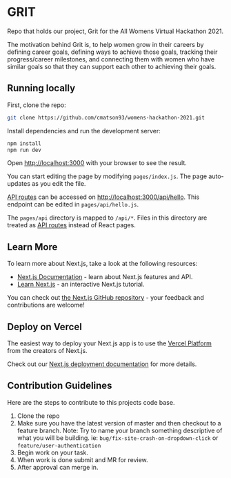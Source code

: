 # GRIT

Repo that holds our project, Grit for the All Womens Virtual Hackathon 2021.

The motivation behind Grit is, to help women grow in their careers by defining career goals, defining ways to achieve those goals, tracking their progress/career milestones, and connecting them with women who have similar goals so that they can support each other to achieving their goals.

## Running locally

First, clone the repo:

```bash
git clone https://github.com/cmatson93/womens-hackathon-2021.git
```

Install dependencies and run the development server:

```bash
npm install
npm run dev
```

Open [http://localhost:3000](http://localhost:3000) with your browser to see the result.

You can start editing the page by modifying `pages/index.js`. The page auto-updates as you edit the file.

[API routes](https://nextjs.org/docs/api-routes/introduction) can be accessed on [http://localhost:3000/api/hello](http://localhost:3000/api/hello). This endpoint can be edited in `pages/api/hello.js`.

The `pages/api` directory is mapped to `/api/*`. Files in this directory are treated as [API routes](https://nextjs.org/docs/api-routes/introduction) instead of React pages.

## Learn More

To learn more about Next.js, take a look at the following resources:

-   [Next.js Documentation](https://nextjs.org/docs) - learn about Next.js features and API.
-   [Learn Next.js](https://nextjs.org/learn) - an interactive Next.js tutorial.

You can check out [the Next.js GitHub repository](https://github.com/vercel/next.js/) - your feedback and contributions are welcome!

## Deploy on Vercel

The easiest way to deploy your Next.js app is to use the [Vercel Platform](https://vercel.com/import?utm_medium=default-template&filter=next.js&utm_source=create-next-app&utm_campaign=create-next-app-readme) from the creators of Next.js.

Check out our [Next.js deployment documentation](https://nextjs.org/docs/deployment) for more details.

## Contribution Guidelines

Here are the steps to contribute to this projects code base.

1. Clone the repo
2. Make sure you have the latest version of master and then checkout to a feature branch. Note: Try to name your branch something descriptive of what you will be building. ie: `bug/fix-site-crash-on-dropdown-click` or `feature/user-authentication`
3. Begin work on your task.
4. When work is done submit and MR for review.
5. After approval can merge in.
